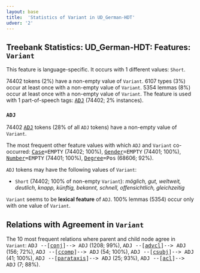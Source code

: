 ```yaml
---
layout: base
title:  'Statistics of Variant in UD_German-HDT'
udver: '2'
---
```


## Treebank Statistics: UD_German-HDT: Features: `Variant`

This feature is language-specific.
It occurs with 1 different values: `Short`.

74402 tokens (2%) have a non-empty value of `Variant`.
6107 types (3%) occur at least once with a non-empty value of `Variant`.
5354 lemmas (8%) occur at least once with a non-empty value of `Variant`.
The feature is used with 1 part-of-speech tags: <tt><a href="de_hdt-pos-ADJ.html">ADJ</a></tt> (74402; 2% instances).

### `ADJ`

74402 <tt><a href="de_hdt-pos-ADJ.html">ADJ</a></tt> tokens (28% of all `ADJ` tokens) have a non-empty value of `Variant`.

The most frequent other feature values with which `ADJ` and `Variant` co-occurred: <tt><a href="de_hdt-feat-Case.html">Case</a></tt><tt>=EMPTY</tt> (74402; 100%), <tt><a href="de_hdt-feat-Gender.html">Gender</a></tt><tt>=EMPTY</tt> (74401; 100%), <tt><a href="de_hdt-feat-Number.html">Number</a></tt><tt>=EMPTY</tt> (74401; 100%), <tt><a href="de_hdt-feat-Degree.html">Degree</a></tt><tt>=Pos</tt> (68606; 92%).

`ADJ` tokens may have the following values of `Variant`:

* `Short` (74402; 100% of non-empty `Variant`): <em>möglich, gut, weltweit, deutlich, knapp, künftig, bekannt, schnell, offensichtlich, gleichzeitig</em>

`Variant` seems to be **lexical feature** of `ADJ`. 100% lemmas (5354) occur only with one value of `Variant`.

## Relations with Agreement in `Variant`

The 10 most frequent relations where parent and child node agree in `Variant`:
<tt>ADJ --[<tt><a href="de_hdt-dep-conj.html">conj</a></tt>]--> ADJ</tt> (1208; 99%),
<tt>ADJ --[<tt><a href="de_hdt-dep-advcl.html">advcl</a></tt>]--> ADJ</tt> (156; 72%),
<tt>ADJ --[<tt><a href="de_hdt-dep-ccomp.html">ccomp</a></tt>]--> ADJ</tt> (54; 100%),
<tt>ADJ --[<tt><a href="de_hdt-dep-csubj.html">csubj</a></tt>]--> ADJ</tt> (41; 100%),
<tt>ADJ --[<tt><a href="de_hdt-dep-parataxis.html">parataxis</a></tt>]--> ADJ</tt> (25; 93%),
<tt>ADJ --[<tt><a href="de_hdt-dep-acl.html">acl</a></tt>]--> ADJ</tt> (7; 88%).

